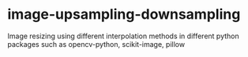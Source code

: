 # image-upsampling-downsampling
Image resizing using different interpolation methods in different python packages such as opencv-python, scikit-image, pillow

